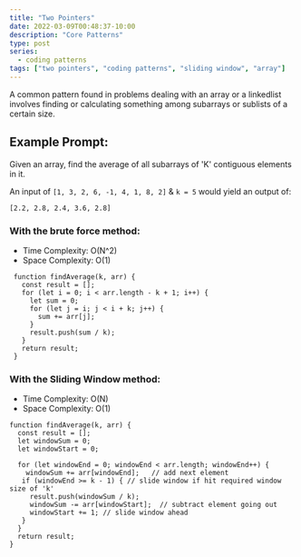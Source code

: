 ```yaml
---
title: "Two Pointers"
date: 2022-03-09T00:48:37-10:00
description: "Core Patterns"
type: post
series:
  - coding patterns
tags: ["two pointers", "coding patterns", "sliding window", "array"]
---
```


A common pattern found in problems dealing with an array or a linkedlist involves finding or calculating something among subarrays or sublists of a certain size.

## Example Prompt:
Given an array, find the average of all subarrays of 'K' contiguous elements in it.

An input of `[1, 3, 2, 6, -1, 4, 1, 8, 2]` & `k = 5` would yield an output of:

`[2.2, 2.8, 2.4, 3.6, 2.8]`

### With the brute force method:
- Time Complexity: O(N^2)
- Space Complexity: O(1)
```
 function findAverage(k, arr) {
   const result = [];
   for (let i = 0; i < arr.length - k + 1; i++) {
     let sum = 0;
     for (let j = i; j < i + k; j++) {
       sum += arr[j];
     }
     result.push(sum / k);
   }
   return result;
 }
```


### With the Sliding Window method:
- Time Complexity: O(N)
- Space Complexity: O(1)
```
function findAverage(k, arr) {
  const result = [];
  let windowSum = 0;
  let windowStart = 0;

  for (let windowEnd = 0; windowEnd < arr.length; windowEnd++) {
    windowSum += arr[windowEnd];   // add next element
   if (windowEnd >= k - 1) { // slide window if hit required window size of 'k'
     result.push(windowSum / k);
     windowSum -= arr[windowStart];  // subtract element going out
     windowStart += 1; // slide window ahead
   }
  }
  return result;
}
```